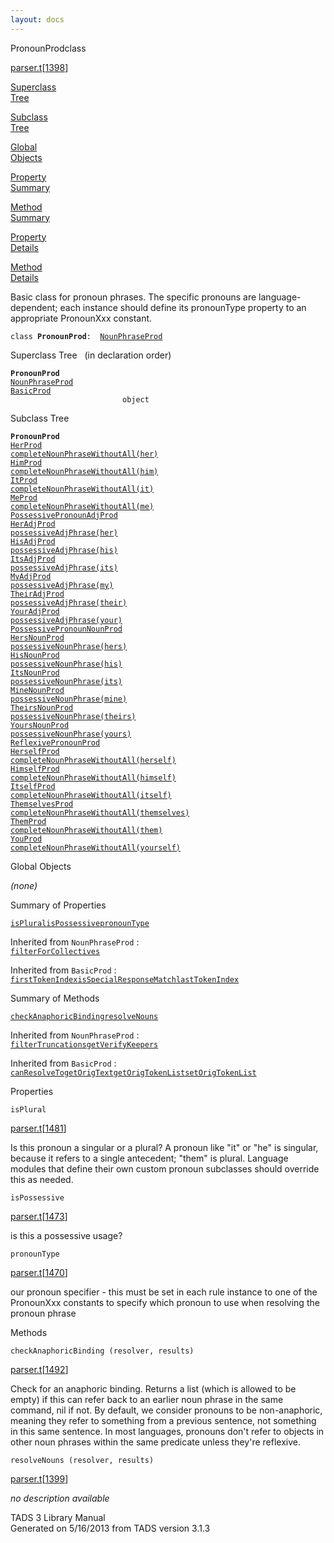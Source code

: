```yaml
---
layout: docs
---
```

<span class="title">PronounProd</span><span class="type">class</span>

[parser.t](../file/parser.t.html)\[[1398](../source/parser.t.html#1398)\]

[Superclass  
Tree](#_SuperClassTree_)

[Subclass  
Tree](#_SubClassTree_)

[Global  
Objects](#_ObjectSummary_)

[Property  
Summary](#_PropSummary_)

[Method  
Summary](#_MethodSummary_)

[Property  
Details](#_Properties_)

[Method  
Details](#_Methods_)



Basic class for pronoun phrases. The specific pronouns are
language-dependent; each instance should define its pronounType property
to an appropriate PronounXxx constant.

`class `**`PronounProd`**` :   `[`NounPhraseProd`](../object/NounPhraseProd.html)



<span id="_SuperClassTree_"></span>



<span class="hdln">Superclass Tree</span>   (in declaration order)



**`PronounProd`**  
[`NounPhraseProd`](../object/NounPhraseProd.html)  
[`BasicProd`](../object/BasicProd.html)  
`                         object`  
<span id="_SubClassTree_"></span>



<span class="hdln">Subclass Tree</span>  



**`PronounProd`**  
[`HerProd`](../object/HerProd.html)  
[`completeNounPhraseWithoutAll(her)`](../object/completeNounPhraseWithoutAll(her).html)  
[`HimProd`](../object/HimProd.html)  
[`completeNounPhraseWithoutAll(him)`](../object/completeNounPhraseWithoutAll(him).html)  
[`ItProd`](../object/ItProd.html)  
[`completeNounPhraseWithoutAll(it)`](../object/completeNounPhraseWithoutAll(it).html)  
[`MeProd`](../object/MeProd.html)  
[`completeNounPhraseWithoutAll(me)`](../object/completeNounPhraseWithoutAll(me).html)  
[`PossessivePronounAdjProd`](../object/PossessivePronounAdjProd.html)  
[`HerAdjProd`](../object/HerAdjProd.html)  
[`possessiveAdjPhrase(her)`](../object/possessiveAdjPhrase(her).html)  
[`HisAdjProd`](../object/HisAdjProd.html)  
[`possessiveAdjPhrase(his)`](../object/possessiveAdjPhrase(his).html)  
[`ItsAdjProd`](../object/ItsAdjProd.html)  
[`possessiveAdjPhrase(its)`](../object/possessiveAdjPhrase(its).html)  
[`MyAdjProd`](../object/MyAdjProd.html)  
[`possessiveAdjPhrase(my)`](../object/possessiveAdjPhrase(my).html)  
[`TheirAdjProd`](../object/TheirAdjProd.html)  
[`possessiveAdjPhrase(their)`](../object/possessiveAdjPhrase(their).html)  
[`YourAdjProd`](../object/YourAdjProd.html)  
[`possessiveAdjPhrase(your)`](../object/possessiveAdjPhrase(your).html)  
[`PossessivePronounNounProd`](../object/PossessivePronounNounProd.html)  
[`HersNounProd`](../object/HersNounProd.html)  
[`possessiveNounPhrase(hers)`](../object/possessiveNounPhrase(hers).html)  
[`HisNounProd`](../object/HisNounProd.html)  
[`possessiveNounPhrase(his)`](../object/possessiveNounPhrase(his).html)  
[`ItsNounProd`](../object/ItsNounProd.html)  
[`possessiveNounPhrase(its)`](../object/possessiveNounPhrase(its).html)  
[`MineNounProd`](../object/MineNounProd.html)  
[`possessiveNounPhrase(mine)`](../object/possessiveNounPhrase(mine).html)  
[`TheirsNounProd`](../object/TheirsNounProd.html)  
[`possessiveNounPhrase(theirs)`](../object/possessiveNounPhrase(theirs).html)  
[`YoursNounProd`](../object/YoursNounProd.html)  
[`possessiveNounPhrase(yours)`](../object/possessiveNounPhrase(yours).html)  
[`ReflexivePronounProd`](../object/ReflexivePronounProd.html)  
[`HerselfProd`](../object/HerselfProd.html)  
[`completeNounPhraseWithoutAll(herself)`](../object/completeNounPhraseWithoutAll(herself).html)  
[`HimselfProd`](../object/HimselfProd.html)  
[`completeNounPhraseWithoutAll(himself)`](../object/completeNounPhraseWithoutAll(himself).html)  
[`ItselfProd`](../object/ItselfProd.html)  
[`completeNounPhraseWithoutAll(itself)`](../object/completeNounPhraseWithoutAll(itself).html)  
[`ThemselvesProd`](../object/ThemselvesProd.html)  
[`completeNounPhraseWithoutAll(themselves)`](../object/completeNounPhraseWithoutAll(themselves).html)  
[`ThemProd`](../object/ThemProd.html)  
[`completeNounPhraseWithoutAll(them)`](../object/completeNounPhraseWithoutAll(them).html)  
[`YouProd`](../object/YouProd.html)  
[`completeNounPhraseWithoutAll(yourself)`](../object/completeNounPhraseWithoutAll(yourself).html)  
<span id="_ObjectSummary_"></span>



<span class="hdln">Global Objects</span>  



*(none)* <span id="_PropSummary_"></span>



<span class="hdln">Summary of Properties</span>  



[`isPlural`](#isPlural)[`isPossessive`](#isPossessive)[`pronounType`](#pronounType)

Inherited from `NounPhraseProd` :  
[`filterForCollectives`](../object/NounPhraseProd.html#filterForCollectives)

Inherited from `BasicProd` :  
[`firstTokenIndex`](../object/BasicProd.html#firstTokenIndex)[`isSpecialResponseMatch`](../object/BasicProd.html#isSpecialResponseMatch)[`lastTokenIndex`](../object/BasicProd.html#lastTokenIndex)

<span id="_MethodSummary_"></span>



<span class="hdln">Summary of Methods</span>  



[`checkAnaphoricBinding`](#checkAnaphoricBinding)[`resolveNouns`](#resolveNouns)

Inherited from `NounPhraseProd` :  
[`filterTruncations`](../object/NounPhraseProd.html#filterTruncations)[`getVerifyKeepers`](../object/NounPhraseProd.html#getVerifyKeepers)

Inherited from `BasicProd` :  
[`canResolveTo`](../object/BasicProd.html#canResolveTo)[`getOrigText`](../object/BasicProd.html#getOrigText)[`getOrigTokenList`](../object/BasicProd.html#getOrigTokenList)[`setOrigTokenList`](../object/BasicProd.html#setOrigTokenList)

<span id="_Properties_"></span>



<span class="hdln">Properties</span>  



<span id="isPlural"></span>

`isPlural`

[parser.t](../file/parser.t.html)\[[1481](../source/parser.t.html#1481)\]



Is this pronoun a singular or a plural? A pronoun like "it" or "he" is
singular, because it refers to a single antecedent; "them" is plural.
Language modules that define their own custom pronoun subclasses should
override this as needed.



<span id="isPossessive"></span>

`isPossessive`

[parser.t](../file/parser.t.html)\[[1473](../source/parser.t.html#1473)\]



is this a possessive usage?



<span id="pronounType"></span>

`pronounType`

[parser.t](../file/parser.t.html)\[[1470](../source/parser.t.html#1470)\]



our pronoun specifier - this must be set in each rule instance to one of
the PronounXxx constants to specify which pronoun to use when resolving
the pronoun phrase



<span id="_Methods_"></span>



<span class="hdln">Methods</span>  



<span id="checkAnaphoricBinding"></span>

`checkAnaphoricBinding (resolver, results)`

[parser.t](../file/parser.t.html)\[[1492](../source/parser.t.html#1492)\]



Check for an anaphoric binding. Returns a list (which is allowed to be
empty) if this can refer back to an earlier noun phrase in the same
command, nil if not. By default, we consider pronouns to be
non-anaphoric, meaning they refer to something from a previous sentence,
not something in this same sentence. In most languages, pronouns don't
refer to objects in other noun phrases within the same predicate unless
they're reflexive.



<span id="resolveNouns"></span>

`resolveNouns (resolver, results)`

[parser.t](../file/parser.t.html)\[[1399](../source/parser.t.html#1399)\]



*no description available*





TADS 3 Library Manual  
Generated on 5/16/2013 from TADS version 3.1.3


